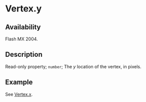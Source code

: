 # Vertex.y

## Availability

Flash MX 2004.

## Description

Read-only property; `number`; The *y* location of the vertex, in pixels.

## Example

See [Vertex.x](../Vertex_object/Vertex2.md).
